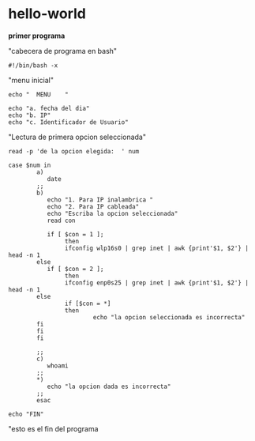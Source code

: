 # hello-world

**primer programa**

"cabecera de programa en bash"
~~~
#!/bin/bash -x 
~~~
"menu inicial"
~~~
echo "  MENU    "

echo "a. fecha del dia"
echo "b. IP"
echo "c. Identificador de Usuario"
~~~
"Lectura de primera opcion seleccionada"
~~~
read -p 'de la opcion elegida:  ' num

case $num in
        a)
           date
        ;;
        b)
           echo "1. Para IP inalambrica "
           echo "2. Para IP cableada"
           echo "Escriba la opcion seleccionada"
           read con

           if [ $con = 1 ];
                then
                ifconfig wlp16s0 | grep inet | awk {print'$1, $2'} | head -n 1
        else
           if [ $con = 2 ];
                then
                ifconfig enp0s25 | grep inet | awk {print'$1, $2'} | head -n 1
        else
                if [$con = *]
                then
                        echo "la opcion seleccionada es incorrecta"
        fi
        fi
        fi

        ;;
        c)
           whoami
        ;;
        *)
           echo "la opcion dada es incorrecta"
        ;;
        esac

echo "FIN"
~~~
"esto es el fin del programa

